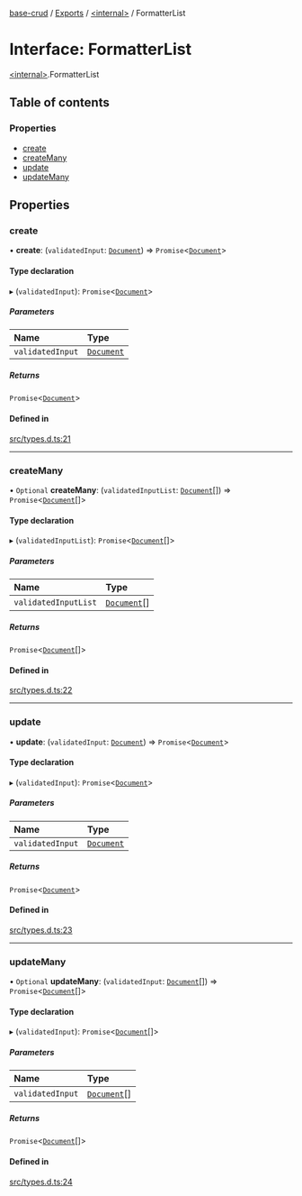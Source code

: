 [base-crud](../README.md) / [Exports](../modules.md) / [\<internal\>](../modules/internal_.md) / FormatterList

# Interface: FormatterList

[\<internal\>](../modules/internal_.md).FormatterList

## Table of contents

### Properties

- [create](internal_.FormatterList.md#create)
- [createMany](internal_.FormatterList.md#createmany)
- [update](internal_.FormatterList.md#update)
- [updateMany](internal_.FormatterList.md#updatemany)

## Properties

### create

• **create**: (`validatedInput`: [`Document`](internal_.Document.md)) => `Promise`\<[`Document`](internal_.Document.md)\>

#### Type declaration

▸ (`validatedInput`): `Promise`\<[`Document`](internal_.Document.md)\>

##### Parameters

| Name | Type |
| :------ | :------ |
| `validatedInput` | [`Document`](internal_.Document.md) |

##### Returns

`Promise`\<[`Document`](internal_.Document.md)\>

#### Defined in

[src/types.d.ts:21](https://github.com/ImtiazChowdhury/base-crud/blob/c9007b40f1499f3a98ae74c80cf8dc16b89aa8d7/src/types.d.ts#L21)

___

### createMany

• `Optional` **createMany**: (`validatedInputList`: [`Document`](internal_.Document.md)[]) => `Promise`\<[`Document`](internal_.Document.md)[]\>

#### Type declaration

▸ (`validatedInputList`): `Promise`\<[`Document`](internal_.Document.md)[]\>

##### Parameters

| Name | Type |
| :------ | :------ |
| `validatedInputList` | [`Document`](internal_.Document.md)[] |

##### Returns

`Promise`\<[`Document`](internal_.Document.md)[]\>

#### Defined in

[src/types.d.ts:22](https://github.com/ImtiazChowdhury/base-crud/blob/c9007b40f1499f3a98ae74c80cf8dc16b89aa8d7/src/types.d.ts#L22)

___

### update

• **update**: (`validatedInput`: [`Document`](internal_.Document.md)) => `Promise`\<[`Document`](internal_.Document.md)\>

#### Type declaration

▸ (`validatedInput`): `Promise`\<[`Document`](internal_.Document.md)\>

##### Parameters

| Name | Type |
| :------ | :------ |
| `validatedInput` | [`Document`](internal_.Document.md) |

##### Returns

`Promise`\<[`Document`](internal_.Document.md)\>

#### Defined in

[src/types.d.ts:23](https://github.com/ImtiazChowdhury/base-crud/blob/c9007b40f1499f3a98ae74c80cf8dc16b89aa8d7/src/types.d.ts#L23)

___

### updateMany

• `Optional` **updateMany**: (`validatedInput`: [`Document`](internal_.Document.md)[]) => `Promise`\<[`Document`](internal_.Document.md)[]\>

#### Type declaration

▸ (`validatedInput`): `Promise`\<[`Document`](internal_.Document.md)[]\>

##### Parameters

| Name | Type |
| :------ | :------ |
| `validatedInput` | [`Document`](internal_.Document.md)[] |

##### Returns

`Promise`\<[`Document`](internal_.Document.md)[]\>

#### Defined in

[src/types.d.ts:24](https://github.com/ImtiazChowdhury/base-crud/blob/c9007b40f1499f3a98ae74c80cf8dc16b89aa8d7/src/types.d.ts#L24)
